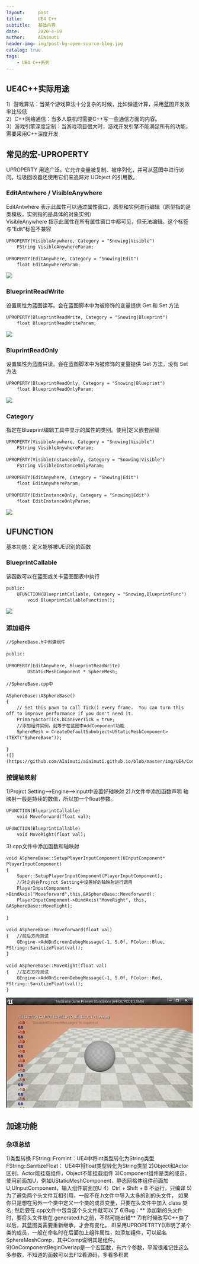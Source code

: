 ```yaml
---
layout:     post
title:      UE4 C++
subtitle:   基础内容
date:       2020-4-19
author:     AIaimuti
header-img: img/post-bg-open-source-blog.jpg
catalog: true
tags:
    - UE4 C++系列
---
```


## UE4C++实际用途
1）游戏算法：当某个游戏算法十分复杂的时候，比如弹道计算，采用蓝图开发效率比较低<br>
2）C++网络通信：当多人联机时需要C++写一些通信方面的内容。<br>
3）游戏引擎深度定制：当游戏项目很大时，游戏开发引擎不能满足所有的功能，需要采用C++深度开发

## 常见的宏-UPROPERTY
UPROPERTY 用途广泛。它允许变量被复制、被序列化，并可从蓝图中进行访问。垃圾回收器还使用它们来追踪对 UObject 的引用数。<br>
### EditAntwhere / VisibleAnywhere
EditAntwhere 表示此属性可以通过属性窗口，原型和实例进行编辑（原型指的是类模板，实例指的是具体的对象实例）<br>
VisibleAnywhere 指示此属性在所有属性窗口中都可见，但无法编辑。这个标签与“Edit”标签不兼容
```
UPROPERTY(VisibleAnywhere, Category = "Snowing|Visible")
    FString VisibleAnywhereParam;

UPROPERTY(EditAnywhere, Category = "Snowing|Edit")
    float EditAnywhereParam;
```
![](https://img-blog.csdn.net/20171109100457996?watermark/2/text/aHR0cDovL2Jsb2cuY3Nkbi5uZXQvdTAxMjc5MzEwNA==/font/5a6L5L2T/fontsize/400/fill/I0JBQkFCMA==/dissolve/70/gravity/SouthEast)

### BlueprintReadWrite
设置属性为蓝图读写。会在蓝图脚本中为被修饰的变量提供 Get 和 Set 方法
```
UPROPERTY(BlueprintReadWrite, Category = "Snowing|Blueprint")
    float BlueprintReadWriteParam;
```
![](https://img-blog.csdn.net/20171108170010210?watermark/2/text/aHR0cDovL2Jsb2cuY3Nkbi5uZXQvdTAxMjc5MzEwNA==/font/5a6L5L2T/fontsize/400/fill/I0JBQkFCMA==/dissolve/70/gravity/SouthEast)

### BluprintReadOnly
设置属性为蓝图只读。会在蓝图脚本中为被修饰的变量提供 Get 方法，没有 Set 方法
```
UPROPERTY(BlueprintReadOnly, Category = "Snowing|Blueprint")
    float BlueprintReadOnlyParam;
```
![](https://img-blog.csdn.net/20171108165721356?watermark/2/text/aHR0cDovL2Jsb2cuY3Nkbi5uZXQvdTAxMjc5MzEwNA==/font/5a6L5L2T/fontsize/400/fill/I0JBQkFCMA==/dissolve/70/gravity/SouthEast)

### Category 
指定在Blueprint编辑工具中显示的属性的类别。使用|定义嵌套层级
```
UPROPERTY(VisibleAnywhere, Category = "Snowing|Visible")
    FString VisibleAnywhereParam;

UPROPERTY(VisibleInstanceOnly, Category = "Snowing|Visible")
    FString VisibleInstanceOnlyParam;

UPROPERTY(EditAnywhere, Category = "Snowing|Edit")
    float EditAnywhereParam;

UPROPERTY(EditInstanceOnly, Category = "Snowing|Edit")
    float EditInstanceOnlyParam;
```
![](https://img-blog.csdn.net/20171108205714775?watermark/2/text/aHR0cDovL2Jsb2cuY3Nkbi5uZXQvdTAxMjc5MzEwNA==/font/5a6L5L2T/fontsize/400/fill/I0JBQkFCMA==/dissolve/70/gravity/SouthEast)

## UFUNCTION
基本功能：定义能够被UE识别的函数
### BlueprintCallable
该函数可以在蓝图或关卡蓝图图表中执行
```
public: 
    UFUNCTION(BlueprintCallable, Category = "Snowing,BlueprintFunc")
        void BlueprintCallableFunction();
```
![](https://img-blog.csdn.net/20171110103239399?watermark/2/text/aHR0cDovL2Jsb2cuY3Nkbi5uZXQvdTAxMjc5MzEwNA==/font/5a6L5L2T/fontsize/400/fill/I0JBQkFCMA==/dissolve/70/gravity/SouthEast)

### 添加组件
```
//SphereBase.h中创建组件

public:

UPROPERTY(EditAnywhere, BlueprintReadWrite)
		UStaticMeshComponent * SphereMesh;
        
//SphereBase.cpp中  

ASphereBase::ASphereBase()
{
 	// Set this pawn to call Tick() every frame.  You can turn this off to improve performance if you don't need it.
	PrimaryActorTick.bCanEverTick = true;
    //添加组件实例，就等于在蓝图中AddComponent功能
	SphereMesh = CreateDefaultSubobject<UStaticMeshComponent>(TEXT("SphereBase"));
	
}
![](https://github.com/AIaimuti/aiaimuti.github.io/blob/master/img/UE4/Component.png)
```
### 按键轴映射
1)Projrct Setting-->Engine-->input中设置好轴映射
2).h文件中添加函数声明
轴映射一般是持续的数值，所以加一个float参数。
```
UFUNCTION(BlueprintCallable)
    void Moveforward(float val);

UFUNCTION(BlueprintCallable)
    void MoveRight(float val);
```
3).cpp文件中添加函数和轴映射
```
void ASphereBase::SetupPlayerInputComponent(UInputComponent* PlayerInputComponent)
{
	Super::SetupPlayerInputComponent(PlayerInputComponent);
	//对之前在Projrct Setting中设置好的轴映射进行调用
	PlayerInputComponent->BindAxis("Moveforward",this,&ASphereBase::Moveforward);
	PlayerInputComponent->BindAxis("MoveRight", this, &ASphereBase::MoveRight);

}

void ASphereBase::Moveforward(float val)
{	//前后方向测试
	GEngine->AddOnScreenDebugMessage(-1, 5.0f, FColor::Blue, FString::SanitizeFloat(val));
}

void ASphereBase::MoveRight(float val)
{	//左右方向测试
	GEngine->AddOnScreenDebugMessage(-1, 5.0f, FColor::Red, FString::SanitizeFloat(val));
}
```
![](https://github.com/AIaimuti/aiaimuti.github.io/blob/master/img/UE4/Axis.png)
## 加速功能


### 杂项总结
1)类型转换
FString::FromInt：UE4中将int类型转化为String类型
FString::SanitizeFloat： UE4中将float类型转化为String类型
2)Object和Actor区别，Actor能挂载组件，Object不能挂载组件
3)Component组件是类的成员，使用前面加U，例如UStaticMeshComponent，静态网格体组件前面加U;UInputComponent，输入组件前面加U
4）Ctrl + Shift + B 不运行，只编译
5)为了避免两个头文件互相引用，一般不在.h文件中导入太多的别的头文件，
如果你只是想在另外一个类中定义一个类的成员变量，只要在头文件中加入 class 类名;
然后要在.cpp文件中包含这个头文件就可以了
6)Bug：** 添加新的头文件时，要将头文件放在.generated.h之前，不然可能出错**
7)有时候改写C++类了以后，其蓝图类需要重新继承，才会有变化。
8)采用UPROPETRTY()声明了某个类的成员，一般在命名时在后面加上组件属性，如添加组件，可以起名SphereMeshComp，其中Comp说明其是组件。
9)OnComponentBeginOverlap是一个宏函数，有六个参数，平常很难记住这么多参数，不知道的函数可以去F12看源码，多看多积累


